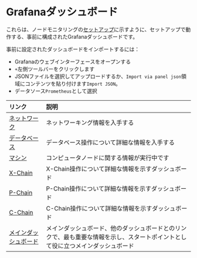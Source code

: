 # Grafanaダッシュボード

これらは、ノードモニタリングの[セットアップ](../build/tutorials/nodes-and-staking/setting-up-node-monitoring.md)に示すように、セットアップで動作する、事前に構成されたGrafanaダッシュボードです。

事前に設定されたダッシュボードをインポートするには：

* Grafanaのウェブインターフェースをオープンする
* `+`左側ツールバーをクリックします
* JSONファイルを選択してアップロードするか、`Import via panel json`領域にコンテンツを貼り付けます`Import JSON`。
* データソース`Prometheus`として選択

| リンク | 説明 |
| :--- | :--- |
| [ネットワーク](network.json) | ネットワーキング情報を入手する |
| [データベース](database.json) | データベース操作について詳細な情報を入手する |
| [マシン](machine.json) | コンピュータノードに関する情報が実行中です |
| [X-Chain](x_chain.json) | X-Chain操作について詳細な情報を示すダッシュボード |
| [P-Chain](p_chain.json) | P-Chain操作について詳細な情報を示すダッシュボード |
| [C-Chain](c_chain.json) | C-Chain操作について詳細な情報を示すダッシュボード |
| [メインダッシュボード](main.json) | メインダッシュボード、他のダッシュボードとのリンクで、最も重要な情報を示し、スタートポイントとして役に立つメインダッシュボード |

